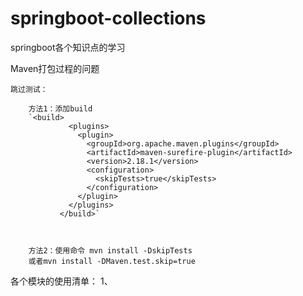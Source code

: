 # springboot-collections
springboot各个知识点的学习

Maven打包过程的问题

    跳过测试：
    
        方法1：添加build
        `<build>  
                 <plugins>  
                   <plugin>  
                     <groupId>org.apache.maven.plugins</groupId>  
                     <artifactId>maven-surefire-plugin</artifactId>  
                     <version>2.18.1</version>  
                     <configuration>  
                       <skipTests>true</skipTests>  
                     </configuration>  
                   </plugin>  
                 </plugins>  
               </build>`
        
        

        方法2：使用命令 mvn install -DskipTests
        或者mvn install -DMaven.test.skip=true
各个模块的使用清单：
    1、
